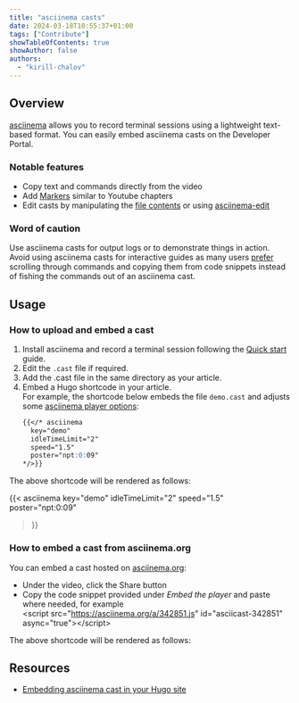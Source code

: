 ```yaml
---
title: "asciinema casts"
date: 2024-03-18T10:55:37+01:00
tags: ["Contribute"]
showTableOfContents: true
showAuthor: false
authors:
  - "kirill-chalov"
---
```


## Overview

[asciinema](https://asciinema.org/) allows you to record terminal sessions using a lightweight text-based format. You can easily embed asciinema casts on the Developer Portal.

### Notable features

- Copy text and commands directly from the video
- Add [Markers](https://docs.asciinema.org/manual/cli/markers/) similar to Youtube chapters
- Edit casts by manipulating the [file contents](https://docs.asciinema.org/manual/asciicast/v2/#m-marker) or using [asciinema-edit](https://github.com/cirocosta/asciinema-edit)

### Word of caution

Use asciinema casts for output logs or to demonstrate things in action. Avoid using asciinema casts for interactive guides as many users [prefer](https://news.ycombinator.com/item?id=38137005) scrolling through commands and copying them from code snippets instead of fishing the commands out of an asciinema cast.


## Usage

### How to upload and embed a cast

1. Install asciinema and record a terminal session following the [Quick start](https://docs.asciinema.org/manual/cli/quick-start/) guide.
2. Edit the `.cast` file if required.
3. Add the .cast file in the same directory as your article.
4. Embed a Hugo shortcode in your article.<br>
    For example, the shortcode below embeds the file `demo.cast` and adjusts some [asciinema player options](https://docs.asciinema.org/manual/player/options/):
    ```md
    {{</* asciinema
      key="demo"
      idleTimeLimit="2"
      speed="1.5"
      poster="npt:0:09"
    */>}}
    ```

The above shortcode will be rendered as follows:

{{< asciinema
  key="demo"
  idleTimeLimit="2"
  speed="1.5"
  poster="npt:0:09"
>}}

### How to embed a cast from asciinema.org

You can embed a cast hosted on [asciinema.org](https://asciinema.org):

- Under the video, click the Share button
- Copy the code snippet provided under _Embed the player_ and paste where needed, for example<br>
    \<script src="https://asciinema.org/a/342851.js" id="asciicast-342851" async="true"></script\>

The above shortcode will be rendered as follows:

<script src="https://asciinema.org/a/342851.js" id="asciicast-342851" async="true"></script>


## Resources

- [Embedding asciinema cast in your Hugo site](https://jenciso.github.io/blog/embedding-asciinema-cast-in-your-hugo-site/)
